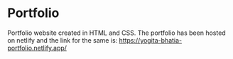 # Portfolio
Portfolio website created in HTML and CSS.
The portfolio has been hosted on netlify and the link for the same is: https://yogita-bhatia-portfolio.netlify.app/
